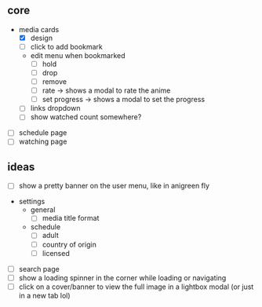 ## core

- media cards
  - [x] design
  - [ ] click to add bookmark
  - edit menu when bookmarked
    - [ ] hold
    - [ ] drop
    - [ ] remove
    - [ ] rate -> shows a modal to rate the anime
    - [ ] set progress -> shows a modal to set the progress
  - [ ] links dropdown
  - [ ] show watched count somewhere?
- [ ] schedule page
- [ ] watching page

## ideas

- [ ] show a pretty banner on the user menu, like in anigreen fly
- settings
  - general
    - [ ] media title format
  - schedule
    - [ ] adult
    - [ ] country of origin
    - [ ] licensed
- [ ] search page
- [ ] show a loading spinner in the corner while loading or navigating
- [ ] click on a cover/banner to view the full image in a lightbox modal (or just in a new tab lol)
